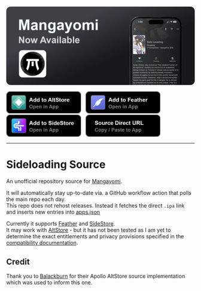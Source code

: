 <p align="center"><img src="images/headers/readme_header_black.webp" alt="Mangayomi Banner"/></p>

<a href="https://intradeus.github.io/http-protocol-redirector?r=altstore://source?url=https://raw.githubusercontent.com/tanakrit-d/mangayomi-source/refs/heads/main/apps.json"><img src="images/buttons/altstore_button.png" width="200"></a>
&nbsp;
<a href="https://intradeus.github.io/http-protocol-redirector?r=feather://source/https://raw.githubusercontent.com/tanakrit-d/mangayomi-source/refs/heads/main/apps.json"><img src="images/buttons/feather_button.png" width="200"></a>
&nbsp;
<a href="https://intradeus.github.io/http-protocol-redirector?r=sidestore://source?url=https://raw.githubusercontent.com/tanakrit-d/mangayomi-source/refs/heads/main/apps.json"><img src="images/buttons/sidestore_button.png" width="200"></a>
&nbsp;
<a href="https://raw.githubusercontent.com/tanakrit-d/mangayomi-source/refs/heads/main/apps.json"><img src="images/buttons/url_button.png" width="200"></a>

-----

# Sideloading Source

An unofficial repository source for [Mangayomi](https://github.com/kodjodevf/mangayomi).

It will automatically stay up-to-date via. a GitHub workflow action that polls the main repo each day.  
This repo does not rehost releases. Instead it fetches the direct `.ipa` link and inserts new entries into [apps.json](apps.json)

Currently it supports [Feather](https://github.com/khcrysalis/Feather) and [SideStore](https://sidestore.io/).  
It may work with [AltStore](https://altstore.io/) - but it has not been tested as I am yet to determine the exact entitlements and privacy provisions specified in the [compatibility documentation](https://faq.altstore.io/developers/make-a-source#app-permissions).

## Credit

Thank you to [Balackburn](https://github.com/Balackburn) for their Apollo AltStore source implementation which was used to inform this one.
